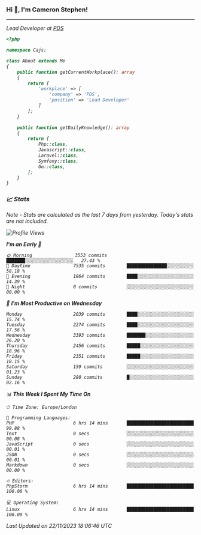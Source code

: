 ### Hi 👋, I'm Cameron Stephen!
<hr>
<p><em>Lead Developer at <a href="https://prindatasolutions.co.uk">PDS</a></p>


```php
<?php

namespace Cajs;

class About extends Me
{
    public function getCurrentWorkplace(): array
    {
        return [
            'workplace' => [
                'company' => 'PDS',
                'position' => 'Lead Developer'
            ]
        ];
    }

    public function getDailyKnowledge(): array
    {
        return [
            Php::class,
            Javascript::class,
            Laravel::class,
            Symfony::class,
            Go::class,
        ];
    }
}
```

### 📈 Stats
<p><em>Note - Stats are calculated as the last 7 days from yesterday. Today's stats are not included.</em></p>


<!--START_SECTION:waka-->
![Profile Views](http://img.shields.io/badge/Profile%20Views-0-blue)

**I'm an Early 🐤** 

```text
🌞 Morning                3553 commits        ███████░░░░░░░░░░░░░░░░░░   27.43 % 
🌆 Daytime                7535 commits        ███████████████░░░░░░░░░░   58.18 % 
🌃 Evening                1864 commits        ████░░░░░░░░░░░░░░░░░░░░░   14.39 % 
🌙 Night                  0 commits           ░░░░░░░░░░░░░░░░░░░░░░░░░   00.00 % 
```
📅 **I'm Most Productive on Wednesday** 

```text
Monday                   2039 commits        ████░░░░░░░░░░░░░░░░░░░░░   15.74 % 
Tuesday                  2274 commits        ████░░░░░░░░░░░░░░░░░░░░░   17.56 % 
Wednesday                3393 commits        ███████░░░░░░░░░░░░░░░░░░   26.20 % 
Thursday                 2456 commits        █████░░░░░░░░░░░░░░░░░░░░   18.96 % 
Friday                   2351 commits        █████░░░░░░░░░░░░░░░░░░░░   18.15 % 
Saturday                 159 commits         ░░░░░░░░░░░░░░░░░░░░░░░░░   01.23 % 
Sunday                   280 commits         █░░░░░░░░░░░░░░░░░░░░░░░░   02.16 % 
```


📊 **This Week I Spent My Time On** 

```text
🕑︎ Time Zone: Europe/London

💬 Programming Languages: 
PHP                      6 hrs 14 mins       █████████████████████████   99.88 % 
Text                     0 secs              ░░░░░░░░░░░░░░░░░░░░░░░░░   00.08 % 
JavaScript               0 secs              ░░░░░░░░░░░░░░░░░░░░░░░░░   00.01 % 
JSON                     0 secs              ░░░░░░░░░░░░░░░░░░░░░░░░░   00.01 % 
Markdown                 0 secs              ░░░░░░░░░░░░░░░░░░░░░░░░░   00.00 % 

🔥 Editors: 
PhpStorm                 6 hrs 14 mins       █████████████████████████   100.00 % 

💻 Operating System: 
Linux                    6 hrs 14 mins       █████████████████████████   100.00 % 
```


 Last Updated on 22/11/2023 18:06:46 UTC
<!--END_SECTION:waka-->
